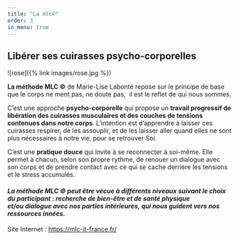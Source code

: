 ```yaml
---
title: "La mlc©"
order: 3
in_menu: true
---
```

## Libérer ses cuirasses psycho-corporelles

![rose]({% link images/rose.jpg %})

**La méthode MLC ©** de Marie-Lise Labonté repose sur le principe de base que le corps ne ment pas, ne doute pas,  il est le reflet de qui nous sommes. 

C’est une approche **psycho-corporelle** qui propose un **travail progressif de libération des cuirasses musculaires et des couches de tensions contenues dans notre corps**. 
L’intention est d’apprendre à laisser ces cuirasses respirer, de les assouplir, et de les laisser aller quand elles ne sont plus nécessaires à notre vie, pour se retrouver Soi.

C’est une **pratique douce** qui invite à se reconnecter à soi-même. Elle permet à chacun, selon son propre rythme, de renouer un dialogue avec son corps et de prendre contact avec ce qui se cache derrière les tensions et le stress accumulés. 

#### _La méthode MLC © peut être vécue à différents niveaux suivant le choix du participant : recherche de bien-être et de santé physique et/ou dialogue avec nos parties intérieures, qui nous guident vers nos ressources innées._

Site Internet : https://mlc-it-france.fr/ 
